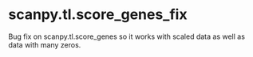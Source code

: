 # scanpy.tl.score_genes_fix
Bug fix on scanpy.tl.score_genes so it works with scaled data as well as data with many zeros. 


